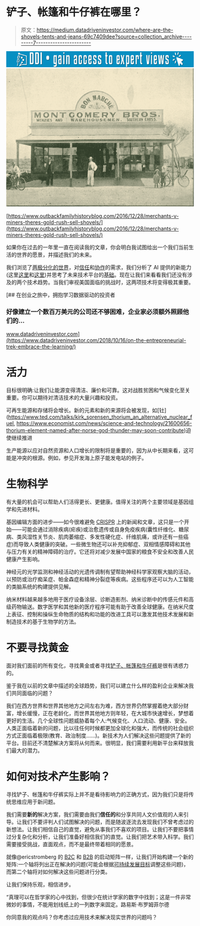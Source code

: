 # 铲子、帐篷和牛仔裤在哪里？

> 原文：<https://medium.datadriveninvestor.com/where-are-the-shovels-tents-and-jeans-69c7409dee?source=collection_archive---------7----------------------->

[![](img/1671f2d5b576bc9161d4d0ceea0c3894.png)](http://www.track.datadriveninvestor.com/1B9E)![](img/02b55fff9ac88f71001d6a3217054e20.png)

[https://www.outbackfamilyhistoryblog.com/2016/12/28/merchants-v-miners-theres-gold-rush-sell-shovels/](https://www.outbackfamilyhistoryblog.com/2016/12/28/merchants-v-miners-theres-gold-rush-sell-shovels/)

如果你在过去的一年里一直在阅读我的文章，你会明白我试图给出一个我们当前生活的世界的愿景，并描述我们的未来。

我们浏览了[两极分化的世界](https://medium.com/@arnaudsingapore/a-polarized-world-7a27386d3d1e)，对[信任](https://medium.com/@arnaudsingapore/collaboration-hope-trust-part-1-4a399b189075?source=---------7------------------)和[协作](https://medium.com/@arnaudsingapore/trust-and-hope-part-2-90e94ec54aa5?source=---------6------------------)的需求，我们分析了 AI 提供的新能力(这里[这里](https://medium.com/datadriveninvestor/glimpsing-into-the-future-artificial-intelligence-444b1ef79e07?source=---------5------------------)和[这里](https://medium.com/datadriveninvestor/from-ai-to-ia-powering-intelligent-assistants-5d4d95d8d3c3?source=---------4------------------))并思考了未来技术平台的[基础](https://medium.com/@arnaudsingapore/what-foundations-will-technology-be-built-on-over-the-next-decade-547e7c0329ce?source=---------2------------------)。现在让我们来看看我们还没有涉及的两个技术趋势。当我们审视美国面临的挑战时，这两项技术将变得极其重要。

[](https://www.datadriveninvestor.com/2018/10/16/on-the-entrepreneurial-trek-embrace-the-learning/) [## 在创业之旅中，拥抱学习数据驱动的投资者

### 好像建立一个数百万美元的公司还不够困难，企业家必须额外照顾他们的…

www.datadriveninvestor.com](https://www.datadriveninvestor.com/2018/10/16/on-the-entrepreneurial-trek-embrace-the-learning/) 

# 活力

目标很明确:让我们让能源变得清洁、廉价和可靠。这对战胜贫困和气候变化至关重要。你可以期待对清洁技术的大量兴趣和投资。

可再生能源和存储将会增长。新的元素和新的来源将会被发现，如[钍](https://www.ted.com/talks/kirk_sorensen_thorium_an_alternative_nuclear_fuel, https://www.economist.com/news/science-and-technology/21600656-thorium-element-named-after-norse-god-thunder-may-soon-contribute)迫使继续推进

生产能源以应对自然资源和人口增长的限制将是重要的，因为从中长期来看，这可能是冲突的根源。例如，参见开发海上原子能发电站的例子。

# 生物科学

有大量的机会可以帮助人们活得更长、更健康。值得关注的两个主要领域是基因组学和先进材料。

基因编辑方面的进步——如今很难避免 [CRISPR](https://en.wikipedia.org/wiki/CRISPR) 上的新闻和文章，这只是一个开始——可能会通过消除疾病(疟疾)或治愈遗传或自身免疫疾病(囊性纤维化、糖尿病、类风湿性关节炎、肌肉萎缩症、多发性硬化症、纤维肌痛，或许还有一些癌症)而导致人类健康的突破。一些微生物还可以补充抑郁症、双相情感障碍和其他与压力有关的精神障碍的治疗。它还将对减少发展中国家的粮食不安全和改善人民健康产生影响。

神经元的光学监测和神经活动的光遗传调制有望帮助神经科学家观察大脑的活动，以预防或治疗痴呆症、帕金森症和精神分裂症等疾病。这些程序还可以为人工智能的类脑系统的构建提供见解。

纳米材料越来越多地用于医疗设备涂层、诊断造影剂、纳米诊断中的传感元件和高级药物输送。数字医学和其他新的医疗程序可能有助于改善全球健康。在纳米尺度上表征、控制和操纵生命物质的结构和功能的改进工具可以激发其他技术发展和新制造技术的基于生物学的方法。

# 不要寻找黄金

面对我们面前的所有变化，寻找黄金或者寻找[铲子、帐篷和牛仔裤](https://www.flexport.com/blog/trade-merchants-rich-california-gold-rush/)是很有诱惑力的。

鉴于我在以前的文章中描述的全球趋势，我们可以建立什么样的盈利企业来解决我们共同面临的问题？

我们在西方世界和世界其他地方之间左右为难，西方世界仍然掌握着绝大部分财富，增长缓慢，正在老龄化，而世界其他地方则年轻，在大城市快速增长，梦想着更好的生活。几个全球性问题威胁着每个人:气候变化、人口流动、健康、安全。人类正面临着新的问题，比以往任何时候都更加全球化和强大，而传统的社会组织方式正面临着极限(教育、政治制度……)。新技术为人们解决这些问题提供了新的平台。目前还不清楚解决方案将从何而来。很明显，我们需要利用新平台来释放我们最大的潜力。

# 如何对技术产生影响？

寻找铲子、帐篷和牛仔裤实际上并不是看待影响力的正确方式，因为我们只是将传统思维应用于新问题。

我们需要**新的**解决方案，我们需要由我们**信任的**和分享共同人文价值观的人来引导。让我们不要评判人们试图解决的问题，而是随波逐流去发现我们不曾考虑过的新想法。让我们相信自己的直觉，避免从事我们不喜欢的项目。让我们不要把事情过分复杂化和分析，让我们准备好相信我们的直觉。让我们把艺术带入科学。我们需要接受挑战，直面观点，而不是最终带着相同的愿景。

就像@ericstromberg 的 [B2C](https://docs.google.com/spreadsheets/d/1k5sTdMpWKvPIqUi1UNIKQ8xBpw5DEyRfwnAQxZoHmDw) 和 [B2B](https://docs.google.com/spreadsheets/u/1/d/1xafwdQyWczCwPDGsGoiCSe8SdlbgN-QHjktLemqRo7s/edit) 的启动矩阵一样，让我们开始构建一个新的矩阵:一个轴将列出正在解决的问题(可能会根据[可持续发展目标](https://www.un.org/sustainabledevelopment/sustainable-development-goals/)调整这些问题)，而第二个轴将对如何解决这些问题进行分类。

让我们保持乐观，相信进步。

“真理可以在哲学家的心中找到，但很少在统计学家的数字中找到；这是一件非常微妙的事情，不能用划线纸上的一列数字来固定。路易斯·布罗姆菲尔德

你同意我的观点吗？你考虑过应用技术来解决现实世界的问题吗？